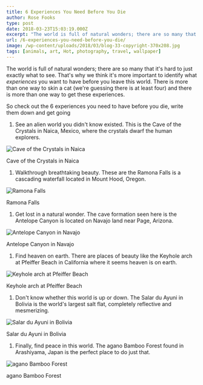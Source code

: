 ```yaml
---
title: 6 Experiences You Need Before You Die
author: Rose Fooks
type: post
date: 2018-03-23T15:03:19.000Z
excerpt: "The world is full of natural wonders; there are so many that it's hard to just exactly what to see. That's why we think it's more important to identify what experiences\_you want to have before you leave this world."
url: /6-experiences-you-need-before-you-die/
image: /wp-content/uploads/2018/03/blog-33-copyright-370x208.jpg
tags: [animals, art, Hot, photography, travel, wallpaper]
---
```


The world is full of natural wonders; there are so many that it's hard to just exactly what to see. That's why we think it's more important to identify what _experiences_ you want to have before you leave this world. There is more than one way to skin a cat (we're guessing there is at least four) and there is more than one way to get these experiences.

So check out the 6 experiences you need to have before you die, write them down and get going

1.  See an alien world you didn't know existed. This is the Cave of the Crystals in Naica, Mexico, where the crystals dwarf the human explorers.

![Cave of the Crystals in Naica](/wp-content/uploads/2018/03/PlaceOne-300x199.jpg)

 Cave of the Crystals in Naica

1.  Walkthrough breathtaking beauty. These are the Ramona Falls is a cascading waterfall located in Mount Hood, Oregon.

![Ramona Falls](/wp-content/uploads/2018/03/PlaceTwo-300x216.jpg)

 Ramona Falls

1.  Get lost in a natural wonder. The cave formation seen here is the Antelope Canyon is located on Navajo land near Page, Arizona.

![Antelope Canyon in Navajo ](/wp-content/uploads/2018/03/PlaceThree-200x300.jpg)

 Antelope Canyon in Navajo

1.  Find heaven on earth. There are places of beauty like the Keyhole arch at Pfeiffer Beach in California where it seems heaven is on earth.

![ Keyhole arch at Pfeiffer Beach](/wp-content/uploads/2018/03/PlaceFour-300x216.jpg)

 Keyhole arch at Pfeiffer Beach

1.  Don't know whether this world is up or down. The Salar du Ayuni in Bolivia is the world's largest salt flat, completely reflective and mesmerizing.

![Salar du Ayuni in Bolivia](/wp-content/uploads/2018/03/PlaceFive-300x225.jpg)

 Salar du Ayuni in Bolivia

1.  Finally, find peace in this world. The agano Bamboo Forest found in Arashiyama, Japan is the perfect place to do just that.

![agano Bamboo Forest](/wp-content/uploads/2018/03/PlaceSix-300x300.jpg)

 agano Bamboo Forest
